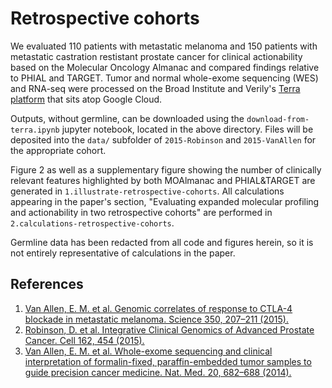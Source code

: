 # Retrospective cohorts
We evaluated 110 patients with metastatic melanoma and 150 patients with metastatic castration restistant prostate cancer for clinical actionability based on the Molecular Oncology Almanac and compared findings relative to PHIAL and TARGET. Tumor and normal whole-exome sequencing (WES) and RNA-seq were processed on the Broad Institute and Verily's [Terra platform](https://app.terra.bio/) that sits atop Google Cloud. 

Outputs, without germline, can be downloaded using the `download-from-terra.ipynb` jupyter notebook, located in the above directory. Files will be deposited into the `data/` subfolder of `2015-Robinson` and `2015-VanAllen` for the appropriate cohort. 

Figure 2 as well as a supplementary figure showing the number of clinically relevant features highlighted by both MOAlmanac and PHIAL&TARGET are generated in `1.illustrate-retrospective-cohorts`. All calculations appearing in the paper's section, "Evaluating expanded molecular profiling and actionability in two retrospective cohorts" are performed in `2.calculations-retrospective-cohorts`. 

Germline data has been redacted from all code and figures herein, so it is not entirely representative of calculations in the paper.


## References
1. [Van Allen, E. M. et al. Genomic correlates of response to CTLA-4 blockade in metastatic melanoma. Science 350, 207–211 (2015).](http://science.sciencemag.org/content/350/6257/207.long)
2. [Robinson, D. et al. Integrative Clinical Genomics of Advanced Prostate Cancer. Cell 162, 454 (2015).](https://www.sciencedirect.com/science/article/pii/S0092867415005486?via%3Dihub)
3. [Van Allen, E. M. et al. Whole-exome sequencing and clinical interpretation of formalin-fixed, paraffin-embedded tumor samples to guide precision cancer medicine. Nat. Med. 20, 682–688 (2014).](https://www.nature.com/articles/nm.3559)
